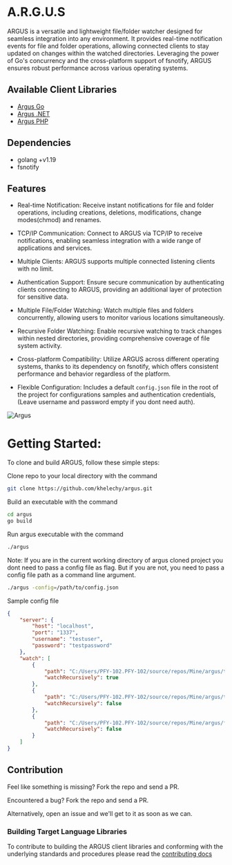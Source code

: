 # A.R.G.U.S

ARGUS is a versatile and lightweight file/folder watcher designed for seamless integration into any environment. 
It provides real-time notification events for file and folder operations, allowing connected clients to stay updated on changes within the watched directories. 
Leveraging the power of Go's concurrency and the cross-platform support of fsnotify, ARGUS ensures robust performance across various operating systems.

## Available Client Libraries
- [Argus Go](https://github.com/Khelechy/argus-go)
- [Argus .NET](https://github.com/Khelechy/argus-dotnet)
- [Argus PHP](https://github.com/Khelechy/argus-php)

## Dependencies

- golang +v1.19
- fsnotify

## Features

- Real-time Notification: Receive instant notifications for file and folder operations, including creations, deletions, modifications, change modes(chmod) and renames.

- TCP/IP Communication: Connect to ARGUS via TCP/IP to receive notifications, enabling seamless integration with a wide range of applications and services.

- Multiple Clients: ARGUS supports multiple connected listening clients with no limit.

- Authentication Support: Ensure secure communication by authenticating clients connecting to ARGUS, providing an additional layer of protection for sensitive data.

- Multiple File/Folder Watching: Watch multiple files and folders concurrently, allowing users to monitor various locations simultaneously.

- Recursive Folder Watching: Enable recursive watching to track changes within nested directories, providing comprehensive coverage of file system activity.

- Cross-platform Compatibility: Utilize ARGUS across different operating systems, thanks to its dependency on fsnotify, which offers consistent performance and behavior regardless of the platform.

- Flexible Configuration: Includes a default `config.json` file in the root of the project for configurations samples and authentication credentials, (Leave username and password empty if you dont need auth).

![Argus](https://i.ibb.co/JKB8Nsy/argusbg.png)

# Getting Started:

To clone and build ARGUS, follow these simple steps:

Clone repo to your local directory with the command
```sh
git clone https://github.com/khelechy/argus.git
```

Build an executable with the command
```sh
cd argus
go build
```

Run argus executable with the command
```sh
./argus
```

Note: If you are in the current working directory of argus cloned project you dont need to pass a config file as flag. But if you are not, you need to pass a config file path as a command line argument.

```sh
./argus -config=/path/to/config.json
```

Sample config file
```json
{
    "server": {
        "host": "localhost",
        "port": "1337",
        "username": "testuser",
        "password": "testpassword"
    },
    "watch": [
        {
            "path": "C:/Users/PFY-102.PFY-102/source/repos/Mine/argus/testfolder2",
            "watchRecursively": true
        },
        {
            "path": "C:/Users/PFY-102.PFY-102/source/repos/Mine/argus/testfolder",
            "watchRecursively": false
        },
        {
            "path": "C:/Users/PFY-102.PFY-102/source/repos/Mine/argus/file.txt",
            "watchRecursively": false
        }
    ]
}
```     


## Contribution
Feel like something is missing? Fork the repo and send a PR.

Encountered a bug? Fork the repo and send a PR.

Alternatively, open an issue and we'll get to it as soon as we can.

### Building Target Language Libraries

To contribute to building the ARGUS client libraries and conforming with the underlying standards and procedures please read the [contributing docs](https://github.com/Khelechy/argus/blob/main/CONTRIBUTING.md)
